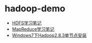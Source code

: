 # hadoop-demo
 - [HDFS学习笔记](HDFS.md)
 - [MapReduce学习笔记](MAPREDUCE.md)
 - [Windows7下Hadoop2.8.3单节点安装](HADOOP.md)

